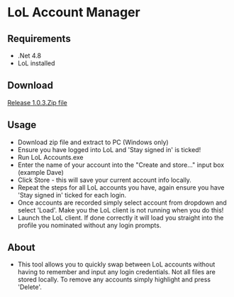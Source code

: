 # LoL Account Manager

## Requirements
- .Net 4.8 
- LoL installed

## Download
[Release 1.0.3.Zip file](https://github.com/ghostfacesuk/Dayz_Logs/blob/main/DayZ_Log/bin/Release/net6.0-windows/DayZ%20Crash%20Report%20App%201.0.3.zip)

## Usage 
- Download zip file and extract to PC (Windows only)
- Ensure you have logged into LoL and 'Stay signed in' is ticked! 
- Run LoL Accounts.exe
- Enter the name of your account into the "Create and store..." input box (example Dave)
- Click Store - this will save your current account info locally. 
- Repeat the steps for all LoL accounts you have, again ensure you have 'Stay signed in' ticked for each login. 
- Once accounts are recorded simply select account from dropdown and select 'Load'. Make you the LoL client is not running when you do this! 
- Launch the LoL client. If done correctly it will load you straight into the profile you nominated without any login prompts. 

## About
- This tool allows you to quickly swap between LoL accounts without having to remember and input any login credentials. Not all files are stored locally. To remove any accounts simply highlight and press 'Delete'. 
